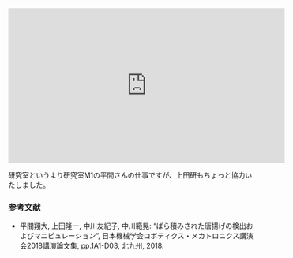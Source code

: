 
<iframe src="https://www.facebook.com/plugins/video.php?href=https%3A%2F%2Fwww.facebook.com%2Fwbsfan%2Fvideos%2F2296928020535301%2F&show_text=0&width=560" width="560" height="314" style="border:none;overflow:hidden" scrolling="no" frameborder="0" allowTransparency="true" allowFullScreen="true"></iframe>

研究室というより研究室M1の平間さんの仕事ですが、上田研もちょっと協力いたしました。

<h3>参考文献</h3>

<ul>
 <li>平間翔大, 上田隆一, 中川友紀子, 中川範晃: “ばら積みされた唐揚げの検出およびマニピュレーション”, 日本機械学会ロボティクス・メカトロニクス講演会2018講演論文集, pp.1A1-D03, 北九州, 2018.</li>
</ul>


